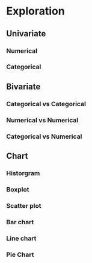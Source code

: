 # Exploration
## Univariate
### Numerical
### Categorical		
## Bivariate
### Categorical vs Categorical			
### Numerical vs Numerical			
### Categorical vs Numerical			
## Chart
### Historgram
### Boxplot
### Scatter plot
### Bar chart
### Line chart
### Pie Chart
